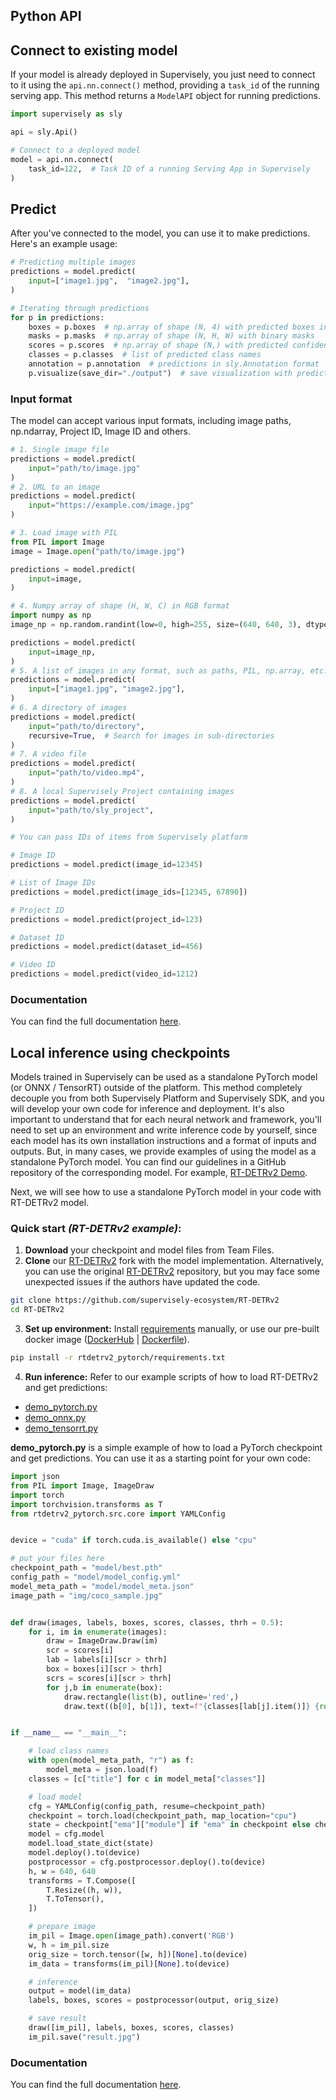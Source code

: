 ## **Python API**

## Connect to existing model

If your model is already deployed in Supervisely, you just need to connect to it using the `api.nn.connect()` method, providing a `task_id` of the running serving app. This method returns a `ModelAPI` object for running predictions.

```python
import supervisely as sly

api = sly.Api()

# Connect to a deployed model
model = api.nn.connect(
    task_id=122,  # Task ID of a running Serving App in Supervisely
)
```

## Predict

After you've connected to the model, you can use it to make predictions. Here's an example usage:

```python
# Predicting multiple images
predictions = model.predict(
    input=["image1.jpg",  "image2.jpg"],
)

# Iterating through predictions
for p in predictions:
    boxes = p.boxes  # np.array of shape (N, 4) with predicted boxes in "xyxy" format
    masks = p.masks  # np.array of shape (N, H, W) with binary masks
    scores = p.scores  # np.array of shape (N,) with predicted confidence scores
    classes = p.classes  # list of predicted class names
    annotation = p.annotation  # predictions in sly.Annotation format
    p.visualize(save_dir="./output")  # save visualization with predicted annotations
```

### Input format

The model can accept various input formats, including image paths, np.ndarray, Project ID, Image ID and others.

```python
# 1. Single image file
predictions = model.predict(
    input="path/to/image.jpg"
)
# 2. URL to an image
predictions = model.predict(
    input="https://example.com/image.jpg"
)

# 3. Load image with PIL
from PIL import Image
image = Image.open("path/to/image.jpg")

predictions = model.predict(
    input=image,
)

# 4. Numpy array of shape (H, W, C) in RGB format
import numpy as np
image_np = np.random.randint(low=0, high=255, size=(640, 640, 3), dtype="uint8")

predictions = model.predict(
    input=image_np,
)
# 5. A list of images in any format, such as paths, PIL, np.array, etc.
predictions = model.predict(
    input=["image1.jpg", "image2.jpg"],
)
# 6. A directory of images
predictions = model.predict(
    input="path/to/directory",
    recursive=True,  # Search for images in sub-directories
)
# 7. A video file
predictions = model.predict(
    input="path/to/video.mp4",
)
# 8. A local Supervisely Project containing images
predictions = model.predict(
    input="path/to/sly_project",
)
```

```python
# You can pass IDs of items from Supervisely platform

# Image ID
predictions = model.predict(image_id=12345)

# List of Image IDs
predictions = model.predict(image_ids=[12345, 67890])

# Project ID
predictions = model.predict(project_id=123)

# Dataset ID
predictions = model.predict(dataset_id=456)

# Video ID
predictions = model.predict(video_id=1212)
```

### Documentation

You can find the full documentation [here](https://docs.supervisely.com/neural-networks/overview-1/prediction-api).

## **Local inference using checkpoints**

Models trained in Supervisely can be used as a standalone PyTorch model (or ONNX / TensorRT) outside of the platform. This method completely decouple you from both Supervisely Platform and Supervisely SDK, and you will develop your own code for inference and deployment. It's also important to understand that for each neural network and framework, you'll need to set up an environment and write inference code by yourself, since each model has its own installation instructions and a format of inputs and outputs. But, in many cases, we provide examples of using the model as a standalone PyTorch model. You can find our guidelines in a GitHub repository of the corresponding model. For example, [RT-DETRv2 Demo](https://github.com/supervisely-ecosystem/RT-DETRv2/tree/main/supervisely_integration/demo#readme).

Next, we will see how to use a standalone PyTorch model in your code with RT-DETRv2 model.

### Quick start _(RT-DETRv2 example)_:

1. **Download** your checkpoint and model files from Team Files.
2. **Clone** our [RT-DETRv2](https://github.com/supervisely-ecosystem/RT-DETRv2) fork with the model implementation. Alternatively, you can use the original [RT-DETRv2](https://github.com/lyuwenyu/RT-DETR/tree/0b6972de10bc968045aba776ec1a60efea476165) repository, but you may face some unexpected issues if the authors have updated the code.

```bash
git clone https://github.com/supervisely-ecosystem/RT-DETRv2
cd RT-DETRv2
```

3. **Set up environment:** Install [requirements](https://github.com/supervisely-ecosystem/RT-DETRv2/blob/main/rtdetrv2_pytorch/requirements.txt) manually, or use our pre-built docker image ([DockerHub](https://hub.docker.com/r/supervisely/rt-detrv2/tags) | [Dockerfile](https://github.com/supervisely-ecosystem/RT-DETRv2/blob/main/docker/Dockerfile)).

```bash
pip install -r rtdetrv2_pytorch/requirements.txt
```

4. **Run inference:** Refer to our example scripts of how to load RT-DETRv2 and get predictions:

* [demo\_pytorch.py](https://github.com/supervisely-ecosystem/RT-DETRv2/blob/main/supervisely_integration/demo/demo_pytorch.py)
* [demo\_onnx.py](https://github.com/supervisely-ecosystem/RT-DETRv2/blob/main/supervisely_integration/demo/demo_onnx.py)
* [demo\_tensorrt.py](https://github.com/supervisely-ecosystem/RT-DETRv2/blob/main/supervisely_integration/demo/demo_tensorrt.py)

**demo\_pytorch.py** is a simple example of how to load a PyTorch checkpoint and get predictions. You can use it as a starting point for your own code:

```python
import json
from PIL import Image, ImageDraw
import torch
import torchvision.transforms as T
from rtdetrv2_pytorch.src.core import YAMLConfig


device = "cuda" if torch.cuda.is_available() else "cpu"

# put your files here
checkpoint_path = "model/best.pth"
config_path = "model/model_config.yml"
model_meta_path = "model/model_meta.json"
image_path = "img/coco_sample.jpg"


def draw(images, labels, boxes, scores, classes, thrh = 0.5):
    for i, im in enumerate(images):
        draw = ImageDraw.Draw(im)
        scr = scores[i]
        lab = labels[i][scr > thrh]
        box = boxes[i][scr > thrh]
        scrs = scores[i][scr > thrh]
        for j,b in enumerate(box):
            draw.rectangle(list(b), outline='red',)
            draw.text((b[0], b[1]), text=f"{classes[lab[j].item()]} {round(scrs[j].item(),2)}", fill='blue', )


if __name__ == "__main__":

    # load class names
    with open(model_meta_path, "r") as f:
        model_meta = json.load(f)
    classes = [c["title"] for c in model_meta["classes"]]

    # load model
    cfg = YAMLConfig(config_path, resume=checkpoint_path)
    checkpoint = torch.load(checkpoint_path, map_location="cpu")
    state = checkpoint["ema"]["module"] if "ema" in checkpoint else checkpoint["model"]
    model = cfg.model
    model.load_state_dict(state)
    model.deploy().to(device)
    postprocessor = cfg.postprocessor.deploy().to(device)
    h, w = 640, 640
    transforms = T.Compose([
        T.Resize((h, w)),
        T.ToTensor(),
    ])

    # prepare image
    im_pil = Image.open(image_path).convert('RGB')
    w, h = im_pil.size
    orig_size = torch.tensor([w, h])[None].to(device)
    im_data = transforms(im_pil)[None].to(device)

    # inference
    output = model(im_data)
    labels, boxes, scores = postprocessor(output, orig_size)

    # save result
    draw([im_pil], labels, boxes, scores, classes)
    im_pil.save("result.jpg")
```

### Documentation

You can find the full documentation [here](https://docs.supervisely.com/neural-networks/overview-1/using-standalone-pytorch-models).